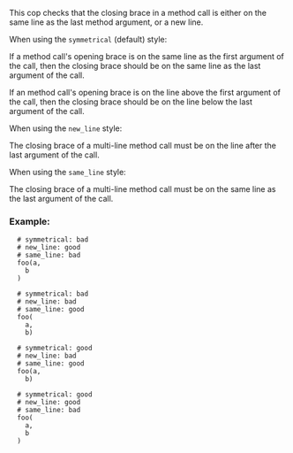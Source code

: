 This cop checks that the closing brace in a method call is either
on the same line as the last method argument, or a new line.

When using the `symmetrical` (default) style:

If a method call's opening brace is on the same line as the first
argument of the call, then the closing brace should be on the same
line as the last argument of the call.

If an method call's opening brace is on the line above the first
argument of the call, then the closing brace should be on the line
below the last argument of the call.

When using the `new_line` style:

The closing brace of a multi-line method call must be on the line
after the last argument of the call.

When using the `same_line` style:

The closing brace of a multi-line method call must be on the same
line as the last argument of the call.

### Example:

      # symmetrical: bad
      # new_line: good
      # same_line: bad
      foo(a,
        b
      )

      # symmetrical: bad
      # new_line: bad
      # same_line: good
      foo(
        a,
        b)

      # symmetrical: good
      # new_line: bad
      # same_line: good
      foo(a,
        b)

      # symmetrical: good
      # new_line: good
      # same_line: bad
      foo(
        a,
        b
      )